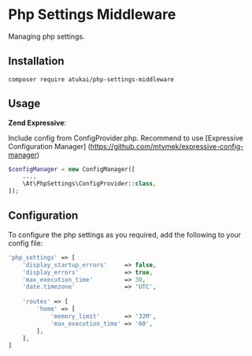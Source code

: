 # Php Settings Middleware
Managing php settings.

## Installation

`composer require atukai/php-settings-middleware`

## Usage

**Zend Expressive**:

Include config from ConfigProvider.php. Recommend to use [Expressive Configuration Manager]
(https://github.com/mtymek/expressive-config-manager)

```php
$configManager = new ConfigManager([
    ...,
    \At\PhpSettings\ConfigProvider::class,
]);
``` 
 
## Configuration

To configure the php settings as you required, add the following to your config file:

```PHP
'php_settings' => [
    'display_startup_errors'     => false,
    'display_errors'             => true,
    'max_execution_time'         => 30,
    'date.timezone'              => 'UTC',
    
    'routes' => [
        'home' => [
            'memory_limit'       => '32M',
            'max_execution_time' => '60',
        ],
    ],
]